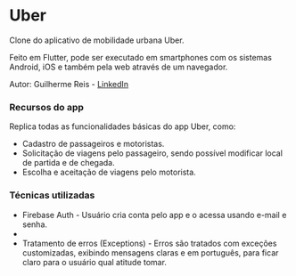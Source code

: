 # Uber

Clone do aplicativo de mobilidade urbana Uber.

Feito em Flutter, pode ser executado em smartphones com os sistemas Android, iOS e também pela web através de um navegador.

Autor: Guilherme Reis - [LinkedIn](https://www.linkedin.com/in/guilhermereisdev/)

### Recursos do app

Replica todas as funcionalidades básicas do app Uber, como:
- Cadastro de passageiros e motoristas.
- Solicitação de viagens pelo passageiro, sendo possível modificar local de partida e de chegada.
- Escolha e aceitação de viagens pelo motorista.

### Técnicas utilizadas
- Firebase Auth - Usuário cria conta pelo app e o acessa usando e-mail e senha.
- 
- Tratamento de erros (Exceptions) - Erros são tratados com exceções customizadas, exibindo mensagens claras e em português, para ficar claro para o usuário qual atitude tomar.
